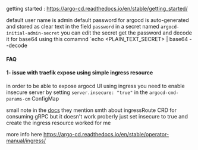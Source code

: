 getting started : https://argo-cd.readthedocs.io/en/stable/getting_started/

default user name is admin
default password for argocd is auto-generated and stored as clear text in the field `password` in a secret named `argocd-initial-admin-secret` you can edit the secret get the password and decode it for base64 using this comamnd `echo <PLAIN_TEXT_SECRET> | base64 --decode

#### FAQ
#### 1- issue with traefik expose using simple ingress resource 
in order to be able to expose argocd UI using ingress you need to enable insecure server by setting `server.insecure: "true"` in the `argocd-cmd-params-cm` ConfigMap 

small note in the [docs](https://argo-cd.readthedocs.io/en/stable/operator-manual/ingress/#traefik-v22) they mention smth about ingressRoute CRD for consuming gRPC but it doesn't work proberly just set insecure to true and create the ingress resource worked for me

more info here https://argo-cd.readthedocs.io/en/stable/operator-manual/ingress/

